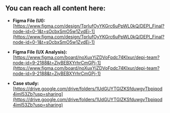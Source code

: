 ## You can reach all content here:

-  **Figma File (UI):**  
  [https://www.figma.com/design/TprIufOyYKGrc6uPpWL0kQ/DEPI_Final?node-id=0-1&t=sOcbxSmO5w1ZvdEj-1](https://www.figma.com/design/TprIufOyYKGrc6uPpWL0kQ/DEPI_Final?node-id=0-1&t=sOcbxSmO5w1ZvdEj-1)

-  **Figma File (UX Analysis):**  
  [https://www.figma.com/board/noXuxYjZDVoFpdc74KIxur/depi-team?node-id=9-2188&t=ZjyBEBXYrhrCmGPj-1](https://www.figma.com/board/noXuxYjZDVoFpdc74KIxur/depi-team?node-id=9-2188&t=ZjyBEBXYrhrCmGPj-1)

-  **Case study:**  
  [https://drive.google.com/drive/folders/1UdGUYTGIZKSfduwgvTbpiqod4imI53Zb?usp=sharing](https://drive.google.com/drive/folders/1UdGUYTGIZKSfduwgvTbpiqod4imI53Zb?usp=sharing)
